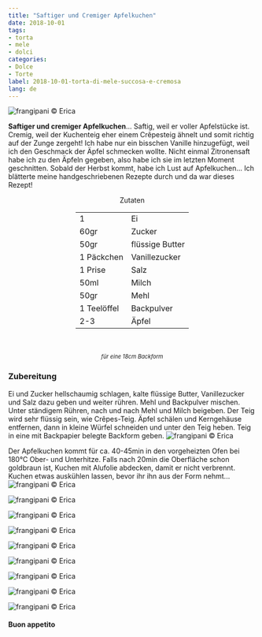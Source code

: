 ```yaml
---
title: "Saftiger und Cremiger Apfelkuchen"
date: 2018-10-01
tags:
- torta
- mele
- dolci
categories:
- Dolce
- Torte
label: 2018-10-01-torta-di-mele-succosa-e-cremosa
lang: de 
---
```

![](../2018-10-01-torta-di-mele-succosa-e-cremosa/header.jpg "frangipani © Erica")

**Saftiger und cremiger Apfelkuchen**... Saftig, weil er voller Apfelstücke ist. Cremig, weil der Kuchenteig eher einem Crêpesteig ähnelt und somit richtig auf der Zunge zergeht! Ich habe nur ein bisschen Vanille hinzugefügt, weil ich den Geschmack der Äpfel schmecken wollte. Nicht einmal Zitronensaft habe ich zu den Äpfeln gegeben, also habe ich sie im letzten Moment geschnitten. Sobald der Herbst kommt, habe ich Lust auf Apfelkuchen... Ich blätterte meine handgeschriebenen Rezepte durch und da war dieses Rezept!

<div id="wrapper" style="text-align: center">
  <div id="yourdiv" style="display: inline-block;">
    <div class="ingredients" itemscope itemtype="http://schema.org/Recipe">
      <span itemprop="name" style="display:none;">Saftiger und Cremiger Apfelkuchen</span>
      <span itemprop="recipeCategory" style="display:none;">Herzhaftes</span>
      <img itemprop="image" style="display:none;" class="ignore-gallery-item" src="../2018-10-01-torta-di-mele-succosa-e-cremosa/header.jpeg"/>
      <span itemprop="author" style="display:none;">Erica Raiano</span>
      <span itemprop="description" style="display:none;">Saftiger und cremiger Apfelkuchen... Saftig, weil er voller Apfelstücke ist. Cremig, weil der Kuchenteig eher einem Crêpesteig ähnelt und somit richtig auf der Zunge zergeht!</span>
      <div class="ingredients-title">Zutaten</div>
      <table>
        <tbody>
          </tr>
          <tr itemprop="recipeIngredient">
            <td>1</td>
            <td>Ei</td>
          </tr>
          <tr itemprop="recipeIngredient">
            <td>60gr</td>
            <td>Zucker</td>
          </tr>
          <tr itemprop="recipeIngredient">
            <td>50gr</td>
            <td>flüssige Butter</td>
          </tr>
          <tr itemprop="recipeIngredient">
            <td>1 Päckchen</td>
            <td>Vanillezucker</td>
          </tr>
          <tr itemprop="recipeIngredient">
            <td>1 Prise</td>
            <td>Salz</td>
          </tr>
          <tr itemprop="recipeIngredient">
            <td>50ml</td>
            <td>Milch</td>
          </tr>
          <tr itemprop="recipeIngredient">
            <td>50gr</td>
            <td>Mehl</td>
          </tr>
          <tr itemprop="recipeIngredient">
            <td>1 Teelöffel</td>
            <td>Backpulver</td>
          </tr>
          <tr itemprop="recipeIngredient">
            <td>2-3</td>
            <td>Äpfel</td>
        </tbody>
      </table>
      <br></br>
      <i class="pull-right" style="font-size: 80%;">für eine 18cm Backform</i>
    </div>
  </div>
</div>


<h3>
  <font color="grey">
    <i class="fa-solid fa-gears"></i>
  </font> Zubereitung
</h3>

Ei und Zucker hellschaumig schlagen, kalte flüssige Butter, Vanillezucker und Salz dazu geben und weiter rühren. Mehl und Backpulver mischen. Unter ständigem Rühren, nach und nach Mehl und Milch beigeben. Der Teig wird sehr flüssig sein, wie Crêpes-Teig. Äpfel schälen und Kerngehäuse entfernen, dann in kleine Würfel schneiden und unter den Teig heben. Teig in eine mit Backpapier belegte Backform geben.
![](../2018-10-01-torta-di-mele-succosa-e-cremosa/teglia.jpg "frangipani © Erica")

Der Apfelkuchen kommt für ca. 40-45min in den vorgeheizten Ofen bei 180°C Ober- und Unterhitze. Falls nach 20min die Oberfläche schon goldbraun ist, Kuchen mit Alufolie abdecken, damit er nicht verbrennt. Kuchen etwas auskühlen lassen, bevor ihr ihn aus der Form nehmt...
![](../2018-10-01-torta-di-mele-succosa-e-cremosa/risultato1.jpg "frangipani © Erica")

![](../2018-10-01-torta-di-mele-succosa-e-cremosa/risultato2.jpg "frangipani © Erica")

![](../2018-10-01-torta-di-mele-succosa-e-cremosa/risultato3.jpg "frangipani © Erica")

![](../2018-10-01-torta-di-mele-succosa-e-cremosa/risultato4.jpg "frangipani © Erica")

![](../2018-10-01-torta-di-mele-succosa-e-cremosa/risultato5.jpg "frangipani © Erica")

![](../2018-10-01-torta-di-mele-succosa-e-cremosa/risultato6.jpg "frangipani © Erica")

![](../2018-10-01-torta-di-mele-succosa-e-cremosa/risultato7.jpg "frangipani © Erica")

![](../2018-10-01-torta-di-mele-succosa-e-cremosa/risultato8.jpg "frangipani © Erica")

![](../2018-10-01-torta-di-mele-succosa-e-cremosa/risultato9.jpg "frangipani © Erica")

<h4>Buon appetito
  <font color="red">
    <i class="fa-regular fa-face-smile"></i>
  </font>
</h4>